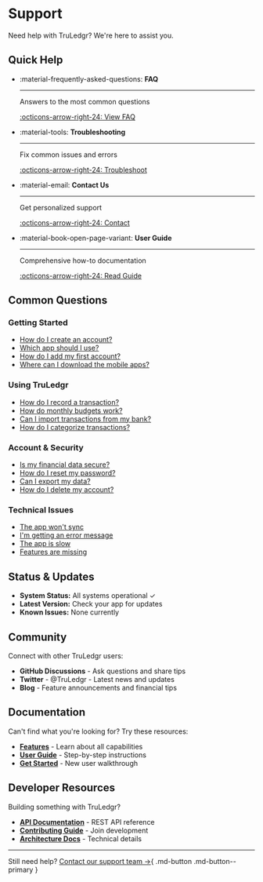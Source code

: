 # Support

Need help with TruLedgr? We're here to assist you.

## Quick Help

<div class="grid cards" markdown>

-   :material-frequently-asked-questions: __FAQ__

    ---

    Answers to the most common questions
    
    [:octicons-arrow-right-24: View FAQ](faq.md)

-   :material-tools: __Troubleshooting__

    ---

    Fix common issues and errors
    
    [:octicons-arrow-right-24: Troubleshoot](troubleshooting.md)

-   :material-email: __Contact Us__

    ---

    Get personalized support
    
    [:octicons-arrow-right-24: Contact](contact.md)

-   :material-book-open-page-variant: __User Guide__

    ---

    Comprehensive how-to documentation
    
    [:octicons-arrow-right-24: Read Guide](../guide/index.md)

</div>

## Common Questions

### Getting Started

- [How do I create an account?](../get-started/index.md#create-your-account)
- [Which app should I use?](../apps/index.md)
- [How do I add my first account?](../get-started/index.md#set-up-your-first-account)
- [Where can I download the mobile apps?](../apps/index.md)

### Using TruLedgr

- [How do I record a transaction?](../guide/transactions.md)
- [How do monthly budgets work?](../guide/monthly-workflow.md)
- [Can I import transactions from my bank?](faq.md)
- [How do I categorize transactions?](../guide/transactions.md)

### Account & Security

- [Is my financial data secure?](faq.md)
- [How do I reset my password?](faq.md)
- [Can I export my data?](faq.md)
- [How do I delete my account?](contact.md)

### Technical Issues

- [The app won't sync](troubleshooting.md)
- [I'm getting an error message](troubleshooting.md)
- [The app is slow](troubleshooting.md)
- [Features are missing](troubleshooting.md)

## Status & Updates

- **System Status:** All systems operational ✓
- **Latest Version:** Check your app for updates
- **Known Issues:** None currently

## Community

Connect with other TruLedgr users:

- **GitHub Discussions** - Ask questions and share tips
- **Twitter** - @TruLedgr - Latest news and updates
- **Blog** - Feature announcements and financial tips

## Documentation

Can't find what you're looking for? Try these resources:

- **[Features](../features/index.md)** - Learn about all capabilities
- **[User Guide](../guide/index.md)** - Step-by-step instructions
- **[Get Started](../get-started/index.md)** - New user walkthrough

## Developer Resources

Building something with TruLedgr?

- **[API Documentation](../developer/api/index.md)** - REST API reference
- **[Contributing Guide](../developer/contributing/index.md)** - Join development
- **[Architecture Docs](../developer/architecture/index.md)** - Technical details

---

Still need help? [Contact our support team →](contact.md){ .md-button .md-button--primary }
